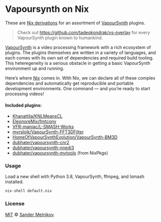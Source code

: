 # Vapoursynth on Nix

These are [Nix derivations][nix] for an assortment of [VapourSynth][vapoursynth] plugins.

> Check out https://github.com/tadeokondrak/vs-overlay for every VapourSynth plugin known to humankind.

[VapourSynth][vapoursynth] is a video processing framework with a rich ecosystem of plugins. The plugins themselves are written in a variety of languages, and each comes with its own set of dependencies and required build tooling. This heteregeneity is a serious obstacle in getting a basic VapourSynth environment up and running.

Here’s where [Nix][nix] comes in. With Nix, we can declare all of these complex dependencies and automatically get reproducible and portable development environments. One command — and you’re ready to start processing videos!

#### Included plugins:

- [Khanattila/KNLMeansCL](https://github.com/Khanattila/KNLMeansCL)
- [EleonoreMix/fmtconv](https://github.com/EleonoreMizo/fmtconv)
- [VFR-maniac/L-SMASH-Works](https://github.com/VFR-maniac/L-SMASH-Works/tree/master/VapourSynth)
- [myrsloik/VapourSynth-FFT3DFilter](https://github.com/myrsloik/VapourSynth-FFT3DFilter)
- [HomeOfVapourSynthEvolution/VapourSynth-BM3D](https://github.com/HomeOfVapourSynthEvolution/VapourSynth-BM3D)
- [dubhater/vapoursynth-cnr2](https://github.com/dubhater/vapoursynth-cnr2)
- [dubhater/vapoursynth-nnedi3](https://github.com/dubhater/vapoursynth-nnedi3)
- [dubhater/vapoursynth-mvtools](https://github.com/dubhater/vapoursynth-mvtools) (from NixPkgs)


### Usage

Load a new shell with Python 3.8, VapourSynth, ffmpeg, and lsmash installed.

```sh
nix-shell default.nix
```


### License

[MIT][license-url] © [Sander Melnikov][maintainer-url].


[nix]: https://nixos.org/
[vapoursynth]: https://github.com/vapoursynth/vapoursynth
[maintainer-url]: https://github.com/sandydoo
[license-url]: https://github.com/sandydoo/vapoursynth-on-nix/blob/main/LICENSE
